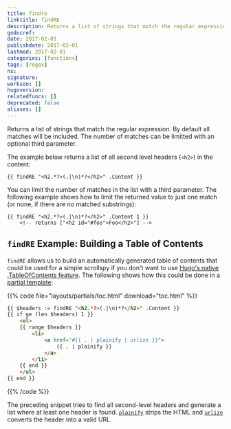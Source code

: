 ```yaml
---
title: findre
linktitle: findRE
description: Returns a list of strings that match the regular expression.
godocref:
date: 2017-02-01
publishdate: 2017-02-01
lastmod: 2017-02-01
categories: [functions]
tags: [regex]
ns:
signature:
workson: []
hugoversion:
relatedfuncs: []
deprecated: false
aliases: []
---
```


<!-- see https://github.com/spf13/hugo/issues/3188 -->

Returns a list of strings that match the regular expression. By default all matches will be included. The number of matches can be limitted with an optional third parameter.

The example below returns a list of all second level headers (`<h2>`) in the content:

```
{{ findRE "<h2.*?>(.|\n)*?</h2>" .Content }}
```

You can limit the number of matches in the list with a third parameter. The following example shows how to limit the returned value to just one match (or none, if there are no matched substrings):

```golang
{{ findRE "<h2.*?>(.|\n)*?</h2>" .Content 1 }}
    <!-- returns ["<h2 id="#foo">Foo</h2>"] -->
```

## `findRE` Example: Building a Table of Contents

`findRE` allows us to build an automatically generated table of contents that could be used for a simple scrollspy if you don't want to use [Hugo's native .TableOfContents feature][toc]. The following shows how this could be done in a [partial template][partials]:

{{% code file="layouts/partials/toc.html" download="toc.html" %}}
```html
{{ $headers := findRE "<h2.*?>(.|\n)*?</h2>" .Content }}
{{ if ge (len $headers) 1 }}
    <ul>
    {{ range $headers }}
        <li>
            <a href="#{{ . | plainify | urlize }}">
                {{ . | plainify }}
            </a>
        </li>
    {{ end }}
    </ul>
{{ end }}
```
{{% /code %}}

The preceding snippet tries to find all second-level headers and generate a list where at least one header is found. [`plainify`][] strips the HTML and [`urlize`][] converts the header into a valid URL.

[partials]: /templates/partials/
[`plainify`]: /functions/plainify/
[toc]: /content-management/toc/
[`urlize`]: /functions/urlize